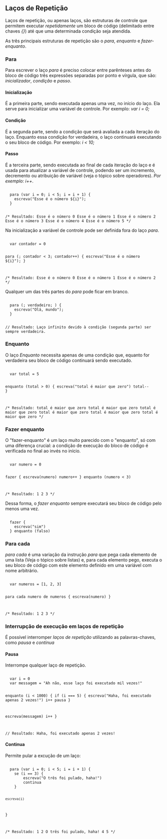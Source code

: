 ## Laços de Repetição

<Text>Laços de repetição, ou apenas laços, são estruturas de controle que permitem executar *repetidamente* um bloco de código (delimitado entre chaves *{}*) até que uma determinada condição seja atendida.</Text>

As três principais estruturas de repetição são o *para*, *enquanto* e *fazer-enquanto*.

### Para

<Text>Para escrever o laço  *para* é preciso colocar entre parênteses antes do bloco de código três expressões separadas por ponto e vírgula, que são: *inicializador*, *condição* e *passo*.<Text>

#### Inicialização 

É a primeira parte, sendo executada apenas uma vez, no início do laço. Ela serve para inicializar uma variável de controle. Por exemplo: *var i = 0;*

#### Condição 

É a segunda parte, sendo a condição que será avaliada a cada iteração do laço. Enquanto essa condição for verdadeira, o laço continuará executando o seu bloco de código. Por exemplo: *i < 10;*

#### Passo 

É a terceira parte, sendo executada ao final de cada iteração do laço e é usada para atualizar a variável de controle, podendo ser um incremento, decremento ou atribuição de variável (veja o tópico sobre operadores). *Por exemplo: i++*.

<Code exec>
  para (var i = 0; i < 5; i = i + 1) {
    escreva("Esse é o número ${i}");
  }

  /* Resultado:
    Esse é o número 0
    Esse é o número 1
    Esse é o número 2
    Esse é o número 3
    Esse é o número 4
    Esse é o número 5
  */
</Code>

Na inicialização a variável de controle pode ser definida fora do laço *para*.

<Code exec>
  var contador = 0 

  para (; contador < 3; contador++) {
    escreva("Esse é o número ${i}");
  }

  /* Resultado:
    Esse é o número 0
    Esse é o número 1
    Esse é o número 2
  */
</Code>

<Alert>Qualquer um das três partes do *para* pode ficar em branco.</Alert>

<Code exec>
  para (; verdadeiro; ) {
    escreva("Olá, mundo");
  }

// Resultado: Laço infinito devido à condição (segunda parte) ser sempre verdadeira.
</Code>

### Enquanto

<Text>O laço *Enquanto* necessita apenas de uma condição que, equanto for verdadeira seu bloco de código continuará sendo executado.</Text>

<Code exec>
  var total = 5

  enquanto (total > 0) {
    escreva("total é maior que zero")
    total--
}

/* Resultado:
total é maior que zero
total é maior que zero
total é maior que zero
total é maior que zero
total é maior que zero
total é maior que zero
*/
</Code>

### Fazer enquanto

<Text>O "fazer-enquanto" é um laço muito parecido com o "enquanto", só com uma diferença crucial: a condição de execução do bloco de código é verificada no final ao invés no início.</Text>

<Code exec>
  var numero = 0
  
  fazer {
    escreva(numero)
    numero++
  } enquanto (numero < 3)

  /* Resultado:
    1
    2
    3
  */
</Code>

Dessa forma, o *fazer enquanto* sempre executará seu bloco de código pelo menos uma vez.

<Code exec>
  fazer {
    escreva("sim")
  } enquanto (falso)
</Code>

### Para cada

<Text>*para cada* é uma variação da instrução *para* que pega cada elemento de uma lista (Veja o tópico sobre listas) e, para cada elemento pego, executa o seu bloco de código com este elemento definido em uma variável com nome arbitrário.</Text>

<Code exec>
  var numeros = [1, 2, 3]

  para cada numero de numeros {
      escreva(numero)
  }

  /* Resultado:
    1
    2
    3
  */
</Code>

### Interrupção de execução em laços de repetição

<Text>É possível interromper *laços de repetição* utilizando as palavras-chaves, como *pausa* e *continua*</Text>

#### Pausa

Interrompe qualquer laço de repetição.

<Code exec>
  var i = 0
  var messagem = "Ah não, esse laço foi executado mil vezes!"

  enquanto (i < 1000) {
  if (i === 5) {
    escreva("Haha, foi executado apenas 2 vezes!")
    i++
    pausa
  }

  escreva(messagem)
  i++
}

// Resultado: Haha, foi executado apenas 2 vezes!
</Code>

#### Continua

Permite pular a excução de um laço:

<Code exec>
  para (var i = 0; i < 5; i = i + 1) {
    se (i == 3) {
        escreva("O três foi pulado, haha!")
        continua
    }
    
    escreva(i)
  }

  /* Resultado:
    1
    2
    O três foi pulado, haha!
    4
    5
  */
</Code>


